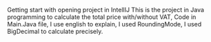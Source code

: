 Getting start with opening project in IntellIJ
This is the project in Java programming to calculate the total price with/without VAT,
Code in Main.Java file,
I use english to explain,
I used RoundingMode,
I used BigDecimal to calculate precisely.
